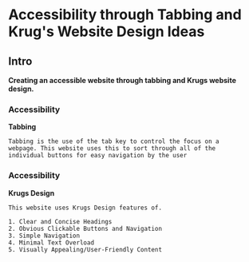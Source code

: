 # Accessibility through Tabbing and Krug's Website Design Ideas

## Intro

**Creating an accessible website through tabbing and Krugs website design.**

### Accessibility

**Tabbing**

    Tabbing is the use of the tab key to control the focus on a
    webpage. This website uses this to sort through all of the
    individual buttons for easy navigation by the user

### Accessibility

**Krugs Design**

    This website uses Krugs Design features of.

    1. Clear and Concise Headings
    2. Obvious Clickable Buttons and Navigation
    3. Simple Navigation
    4. Minimal Text Overload
    5. Visually Appealing/User-Friendly Content
